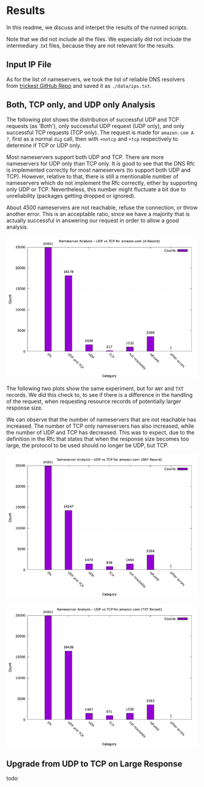 # Results

In this readme, we discuss and interpet the results of the runned scripts. 

Note that we did not include all the files. We especially did not include the
intermediary .txt files, because they are not relevant for the results.


## Input IP File

As for the list of nameservers, we took the list of reliable DNS resolvers from
[trickest GitHub
Repo](https://github.com/trickest/resolvers/blob/main/resolvers.txt) and saved
it as `./data/ips.txt`.


## Both, TCP only, and UDP only Analysis 

The following plot shows the distribution of successful UDP and TCP requests
(as 'Both'), only successful UDP request (UDP only), and only successful TCP
requests (TCP only). The request is made for `amazon.com A ?`, first as a
normal `dig` call, then with `+notcp` and `+tcp` respectively to determine if
TCP or UDP only.

Most nameservers support both UDP and TCP. There are more nameservers for UDP
only than TCP only. It is good to see that the DNS Rfc is implemented correctly
for most nameservers (to support both UDP and TCP). However, relative to that,
there is still a mentionable number of nameservers which do not implement the
Rfc correctly, either by supporting only UDP or TCP. Nevertheless, this number
might fluctuate a bit due to unreliability (packages getting dropped or
ignored).

About 4500 nameservers are not reachable, refuse the connection, or throw
another error. This is an acceptable ratio, since we have a majority that is
actually successful in answering our request in order to allow a good analysis.

![amazon.com A ?](./Amazon_A_plot.png)


The following two plots show the same experiment, but for `ANY` and `TXT`
records. We did this check to, to see if there is a difference in the handling
of the request, when requesting resource records of potentially larger response
size.

We can observe that the number of nameservers that are not reachable has
increased. The number of TCP only nameservers has also increased, while the
number of UDP and TCP has decreased. This was to expect, due to the definition
in the Rfc that states that when the response size becomes too large, the
protocol to be used should no longer be UDP, but TCP.

![amazon.com A ?](./Amazon_ANY_plot.png)

![amazon.com A ?](./Amazon_TXT_plot.png)


## Upgrade from UDP to TCP on Large Response 

todo 

